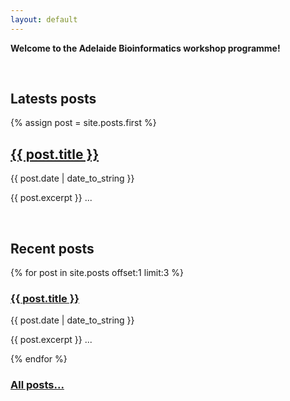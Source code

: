 ```yaml
---
layout: default
---
```


__Welcome to the Adelaide Bioinformatics workshop programme!__

<br>

## Latests posts

{% assign post = site.posts.first %}

<h2><a href="{{ post.url }}">{{ post.title }}</a></h2>
<p>{{ post.date | date_to_string }}</p>
<p>{{ post.excerpt }} ...</p>

<br>


## Recent posts

{% for post in site.posts offset:1 limit:3 %}
  <h3><a href="{{ post.url }}">{{ post.title }}</a></h3>
  <p>{{ post.date | date_to_string }}</p>
  <p>{{ post.excerpt }} ...</p>
{% endfor %}

<br>

### [All posts...](/archive/)
